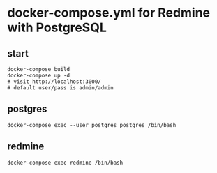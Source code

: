 docker-compose.yml for Redmine with PostgreSQL
==============================================

start
-----

    docker-compose build
    docker-compose up -d
    # visit http://localhost:3000/
    # default user/pass is admin/admin

postgres
--------

    docker-compose exec --user postgres postgres /bin/bash

redmine
-------

    docker-compose exec redmine /bin/bash
